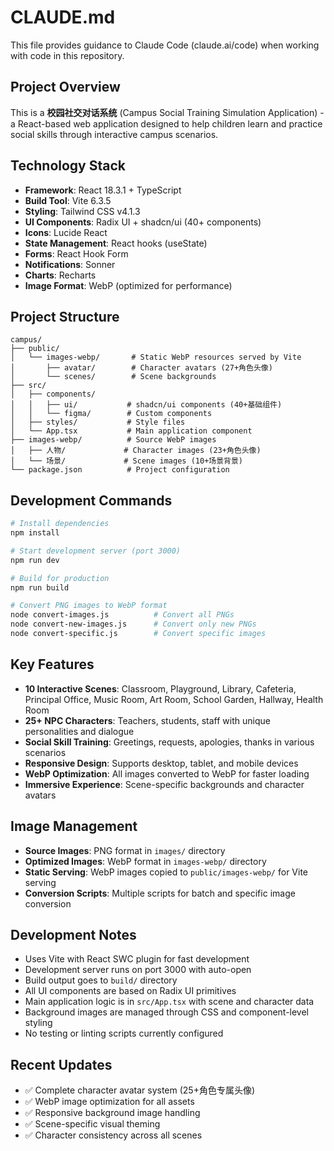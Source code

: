 # CLAUDE.md

This file provides guidance to Claude Code (claude.ai/code) when working with code in this repository.

## Project Overview

This is a **校园社交对话系统** (Campus Social Training Simulation Application) - a React-based web application designed to help children learn and practice social skills through interactive campus scenarios.

## Technology Stack

- **Framework**: React 18.3.1 + TypeScript
- **Build Tool**: Vite 6.3.5
- **Styling**: Tailwind CSS v4.1.3
- **UI Components**: Radix UI + shadcn/ui (40+ components)
- **Icons**: Lucide React
- **State Management**: React hooks (useState)
- **Forms**: React Hook Form
- **Notifications**: Sonner
- **Charts**: Recharts
- **Image Format**: WebP (optimized for performance)

## Project Structure

```
campus/
├── public/
│   └── images-webp/       # Static WebP resources served by Vite
│       ├── avatar/        # Character avatars (27+角色头像)
│       └── scenes/        # Scene backgrounds
├── src/
│   ├── components/
│   │   ├── ui/           # shadcn/ui components (40+基础组件)
│   │   └── figma/        # Custom components
│   ├── styles/           # Style files
│   └── App.tsx           # Main application component
├── images-webp/          # Source WebP images
│   ├── 人物/             # Character images (23+角色头像)
│   └── 场景/             # Scene images (10+场景背景)
└── package.json          # Project configuration
```

## Development Commands

```bash
# Install dependencies
npm install

# Start development server (port 3000)
npm run dev

# Build for production
npm run build

# Convert PNG images to WebP format
node convert-images.js          # Convert all PNGs
node convert-new-images.js      # Convert only new PNGs
node convert-specific.js        # Convert specific images
```

## Key Features

- **10 Interactive Scenes**: Classroom, Playground, Library, Cafeteria, Principal Office, Music Room, Art Room, School Garden, Hallway, Health Room
- **25+ NPC Characters**: Teachers, students, staff with unique personalities and dialogue
- **Social Skill Training**: Greetings, requests, apologies, thanks in various scenarios
- **Responsive Design**: Supports desktop, tablet, and mobile devices
- **WebP Optimization**: All images converted to WebP for faster loading
- **Immersive Experience**: Scene-specific backgrounds and character avatars

## Image Management

- **Source Images**: PNG format in `images/` directory
- **Optimized Images**: WebP format in `images-webp/` directory  
- **Static Serving**: WebP images copied to `public/images-webp/` for Vite serving
- **Conversion Scripts**: Multiple scripts for batch and specific image conversion

## Development Notes

- Uses Vite with React SWC plugin for fast development
- Development server runs on port 3000 with auto-open
- Build output goes to `build/` directory
- All UI components are based on Radix UI primitives
- Main application logic is in `src/App.tsx` with scene and character data
- Background images are managed through CSS and component-level styling
- No testing or linting scripts currently configured

## Recent Updates

- ✅ Complete character avatar system (25+角色专属头像)
- ✅ WebP image optimization for all assets
- ✅ Responsive background image handling
- ✅ Scene-specific visual theming
- ✅ Character consistency across all scenes